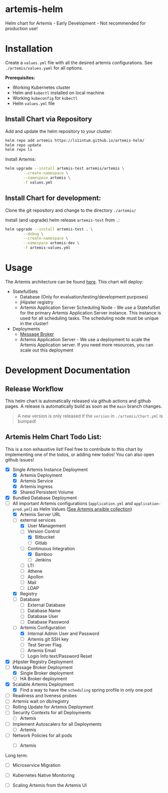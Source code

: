 # artemis-helm
Helm chart for Artemis - Early Development - Not recommended for production use!

# Installation 

Create a `values.yml` file with all the desired artemis configurations. See `./artemis/values.yaml` for all options.

__Prerequisites:__
- Working Kubernetes cluster
- Helm and `kubectl` installed on local machine 
- Working `kubeconfig` for `kubectl`
- Helm `values.yml` file 

## Install Chart via Repository 

Add and update the helm repository to your cluster:
```bash
helm repo add artemis https://ls1intum.github.io/artemis-helm/
helm repo update
helm repo ls 
```

Install Artemis: 
```bash
helm upgrade --install artemis-test artemis/artemis \
        --create-namespace \
        --namespace artemis \
        -f values.yml
```

## Install Chart for development: 
Clone the git repository and change to the directory `./artemis/`

Install (and upgrade) helm release `artemis-test` from `.`:

```bash
helm upgrade --install artemis-test . \
        --debug \
        --create-namespace \
        --namespace artemis-dev \
        -f artemis-values.yml
```

# Usage 
The Artemis architecture can be found [here](https://github.com/ls1intum/Artemis#architecture). This chart will deploy: 
- StatefulSets
  - Database (Only for evaluation/testing/development purposes)
  - jHipster registry
  - Artemis Application Server Scheduling Node - We use a StatefulSet for the primary Artemis Application Server instance. This instance is used for all scheduling tasks. The scheduling node must be unique in the cluster! 
- Deployments
  - [Message Broker](https://github.com/ls1intum/activemq-broker-docker)
  - Artemis Application Server - We use a deployment to scale the Artemis Application server. If you need more resources, you can scale out this deployment 


# Development Documentation
## Release Workflow
This helm chart is automatically released via github actions and github pages. A release is automatically build as soon as the `main` branch changes. 
> A new version is only released if the `version` in `./artemis/Chart.yml` is bumped!



## Artemis Helm Chart Todo List: 
This is a non exhaustive list! Feel free to contribute to this chart by implementing one of the todos, or adding new todos! You can also open github issues!

- [x] Single Artemis Instance Deployment 
  - [x] Artemis Deployment
  - [x] Artemis Service 
  - [x] Artemis Ingress
  - [x] Shared Persistent Volume
- [x] Bundled Database Deployment 
- [ ] All important Artemis configurations (`application.yml` and `application-prod.yml`) as Helm Values ([See Artemis ansible collection](https://github.com/ls1intum/artemis-ansible-collection/blob/main/roles/artemis/defaults/main.yml))
  - [x] Artemis Server URL
  - [ ] external services 
    - [x] User Management
    - [ ] Version Control
      - [x] Bitbucket
      - [ ] Gitlab
    - [ ] Continuous Integration
      - [x] Bamboo
      - [ ] Jenkins
    - [ ] LTI
    - [ ] Athene 
    - [ ] Apollon
    - [ ] Mail
    - [ ] LDAP
  - [x] Registry
  - [ ] Database
    - [ ] External Database
    - [ ] Database Name
    - [ ] Database User 
    - [ ] Database Password
  - [ ] Artemis Configuration
    - [x] Internal Admin User and Password
    - [ ] Artemis git SSH key
    - [ ] Test Server Flag 
    - [ ] Artemis Email 
    - [ ] Login Info text/Password Reset 
- [x] jHipster Registry Deployment
- [ ] Message Broker Deployment 
  - [x] Single Broker deployment 
  - [ ] HA Broker deployment 
- [x] Scalable Artemis Deployment 
  - [x] Find a way to have the `scheduling` spring profile in only one pod 
- [ ] Readiness and liveness probes 
- [ ] Artemis wait on db/registry 
- [ ] Rolling Update for Artemis Deployment
- [ ] Security Contexts for all Deployments
  - [ ] Artemis
- [ ] Implement Autoscalers for all Deployments
  - [ ] Artemis
- [ ] Network Policies for all pods
  - [ ] Artemis


Long term:
- [ ] Microservice Migration 
- [ ] Kubernetes Native Monitoring 
- [ ] Scaling Artemis from the Artemis UI 

